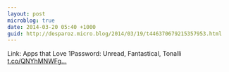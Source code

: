 ```yaml
---
layout: post
microblog: true
date: 2014-03-20 05:40 +1000
guid: http://desparoz.micro.blog/2014/03/19/t446370679215357953.html
---
```

Link: Apps that Love 1Password: Unread, Fantastical, Tonalli [t.co/QNYhMNWFg...](http://t.co/QNYhMNWFgV)
